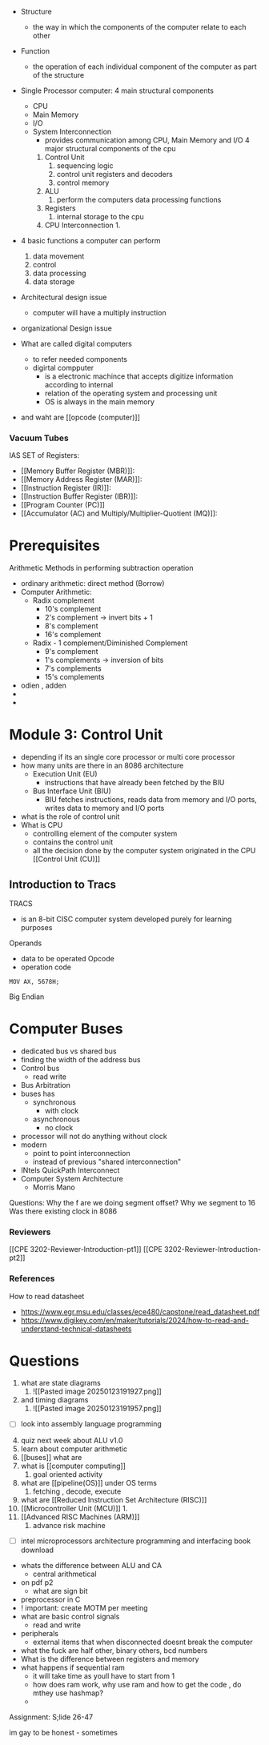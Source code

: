 - Structure 
	- the way in which the components of the computer relate to each other
- Function
	- the operation of each individual component of the computer as part of the structure
- Single Processor computer: 4 main structural components
	- CPU
	- Main Memory
	- I/O
	- System Interconnection
		- provides communication among CPU, Main Memory and I/O
	4 major structural components of the cpu
		1. Control Unit
			1. sequencing logic
			2. control unit registers and decoders
			3. control memory
		2. ALU
			1. perform the computers data processing functions
		3. Registers
			1. internal storage to the cpu
		4. CPU Interconnection
			1. 
- 4 basic functions a computer can perform
	1. data movement
	2. control
	3. data processing
	4. data storage
- Architectural design issue
	- computer will have a multiply instruction
- organizational Design issue
- What are called digital computers
	- to refer needed components 
	- digirtal compputer
		- is a electronic machince that accepts digitize information according to internal 
		- relation of the operating system and processing unit
		- OS is always in the main memory
	
- and waht are [[opcode (computer)]]

### Vacuum Tubes
IAS SET of Registers:
- [[Memory Buffer Register (MBR)]]:
- [[Memory Address Register (MAR)]]:
- [[Instruction Register (IR)]]:
-  [[Instruction Buffer Register (IBR)]]:
- [[Program Counter (PC)]]
-  [[Accumulator (AC) and Multiply/Multiplier-Quotient (MQ)]]:


# Prerequisites 
Arithmetic 
Methods in performing subtraction operation
- ordinary arithmetic: direct method (Borrow)
- Computer Arithmetic: 
	- Radix complement
		- 10's complement
		- 2's complement -> invert bits + 1
		- 8's complement
		- 16's complement
	- Radix - 1 complement/Diminished Complement
		- 9's complement
		- 1's complements -> inversion of bits
		- 7's complements
		- 15's complements
- odien , adden 
- 
- 
# Module 3: Control Unit
- depending if its an single core processor or multi core processor
- how many units are there in an 8086 architecture 
	- Execution Unit (EU)
		- instructions that have already been fetched by the BIU
	- Bus Interface Unit (BIU)
		- BIU fetches instructions, reads data from memory and I/O ports, writes data to memory and I/O ports
- what is the role of control unit
- What is CPU
	- controlling element of the computer system
	- contains the control unit
	- all the decision done by the computer system originated in the CPU
[[Control Unit (CU)]]

## Introduction to Tracs
TRACS
- is an 8-bit CISC computer system developed purely for learning purposes


Operands
- data to be operated
Opcode
- operation code

```
MOV AX, 5678H;
```

Big Endian


# Computer Buses
- dedicated bus vs shared bus
- finding the width of the address bus
- Control bus 
	- read write
- Bus Arbitration
- buses has
	- synchronous
		- with clock
	- asynchronous
		- no clock 
- processor will not do anything without clock
- modern 
	- point to point interconnection 
	- instead of previous "shared interconnection"
- INtels QuickPath Interconnect
- Computer System Architecture 
	- Morris Mano

Questions:
Why the f are we doing segment offset?
Why we segment to 16
Was there existing clock in 8086



### Reviewers 


[[CPE 3202-Reviewer-Introduction-pt1]]
[[CPE 3202-Reviewer-Introduction-pt2]]


### References

How to read datasheet
- https://www.egr.msu.edu/classes/ece480/capstone/read_datasheet.pdf
- https://www.digikey.com/en/maker/tutorials/2024/how-to-read-and-understand-technical-datasheets











# Questions
1. what are state diagrams
	1. ![[Pasted image 20250123191927.png]]
2. and timing diagrams
	1. ![[Pasted image 20250123191957.png]]
- [ ] look into assembly language programming
4. quiz next week about ALU v1.0
5. learn about computer arithmetic
6. [[buses]] what are
8. what is [[computer computing]]
	1. goal oriented activity
9. what are [[pipeline(OS)]] under OS terms
	1. fetching , decode, execute
10. what are [[Reduced Instruction Set Architecture (RISC)]]
11. [[Microcontroller Unit (MCU)]]
	1. 
12. [[Advanced RISC Machines (ARM)]]
	1. advance risk machine
- [ ] intel microprocessors architecture programming and interfacing book download
- whats the difference between ALU and CA
	- central arithmetical
- on pdf p2
	- what are sign bit
- preprocessor in C
- ! important: create MOTM per meeting
- what are basic control signals
	- read and write
- peripherals
	- external items that when disconnected doesnt break the computer
- what the fuck are half other, binary others, bcd numbers
- What is the difference between registers and memory
- what happens if sequential ram
	- it will take time as youll have to start from 1
	- how does ram work, why use ram and how to get the code , do mthey use hashmap?
	- 


Assignment:
S;lide 26-47


im gay to be honest - sometimes
